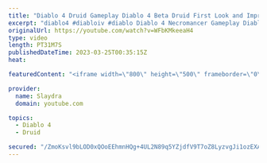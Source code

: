 ```yaml
---
title: "Diablo 4 Druid Gameplay Diablo 4 Beta Druid First Look and Impressions"
excerpt: "diablo4 #diabloiv #diablo Diablo 4 Necromancer Gameplay Diablo 4 Beta Necro First Look and Impressions More Diablo 4 ..."
originalUrl: https://youtube.com/watch?v=WFbKMkeeaH4
type: video
length: PT31M7S
publishedDateTime: 2023-03-25T00:35:15Z
heat: 

featuredContent: "<iframe width=\"800\" height=\"500\" frameborder=\"0\" src=\"https://www.youtube.com/embed/WFbKMkeeaH4\" allow=\"accelerometer; autoplay; encrypted-media; gyroscope; picture-in-picture\" allowfullscreen></iframe>"

provider:
  name: Slaydra
  domain: youtube.com

topics:
  - Diablo 4
  - Druid

secured: "/ZmoKsvl9bLOD0xQOoEEhmnHQg+4UL2N89q5YZjdfV9T7oZ8LyzvgJi1ozEXAm6f27CAFCyvoJfES/Z6AJLafBTyZojKcJt8DIFhouxFVpXBhAWivdqL81ptvsE5d666ly/qyJoaiO6f2aQHfayxXz0/2qe6PWho/0nHwlYydj5LFHpYrKJl6Cz91IZkAXKPsLGeQzauzlta6qYPNMe27B3/NUu1uv7yj3fzUcQafzpG+A36rr7G4+wlCctNsL9HGacTmKOdNuFGUpbUbKyK6SgJplC5+yDDfrov/Gf+E+WVTKxSjeFYgBXS5yM0mnKai7rnxQQ8K1qEeXMVBwU7lugWKmnL4wo0dE3T/zxatktiMPj70M23AGiH7z2vNteMCZKc9S+d38Yp0X9KqFDASij9C3ESuJT+k9ORwvZa+Po=;K+gpR5ESEMfwzUxzhHWu7g=="
---
```


